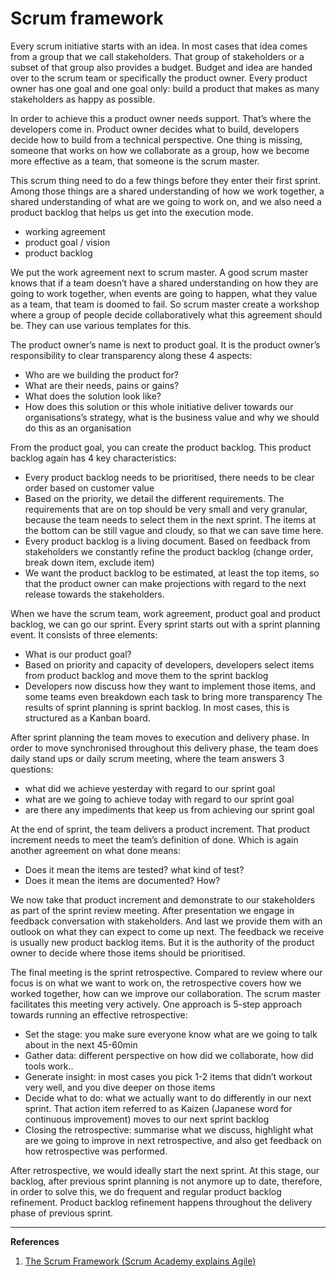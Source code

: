 # Scrum framework

Every scrum initiative starts with an idea. In most cases that idea comes from a group that we call stakeholders. That group of stakeholders or a subset of that group also provides a budget. Budget and idea are handed over to the scrum team or specifically the product owner. Every product owner has one goal and one goal only: build a product that makes as many stakeholders as happy as possible.

In order to achieve this a product owner needs support. That’s where the developers come in. Product owner decides what to build, developers decide how to build from a technical perspective. One thing is missing, someone that works on how we collaborate as a group, how we become more effective as a team, that someone is the scrum master.

This scrum thing need to do a few things before they enter their first sprint. Among those things are a shared understanding of how we work together, a shared understanding of what are we going to work on, and we also need a product backlog that helps us get into the execution mode.
* working agreement
* product goal / vision
* product backlog

We put the work agreement next to scrum master. A good scrum master knows that if a team doesn’t have a shared understanding on how they are going to work together, when events are going to happen, what they value as a team, that team is doomed to fail. So scrum master create a workshop where a group of people decide collaboratively what this agreement should be. They can use various templates for this.

The product owner’s name is next to product goal. It is the product owner’s responsibility to clear transparency along these 4 aspects:
* Who are we building the product for?
* What are their needs, pains or gains?
* What does the solution look like?
* How does this solution or this whole initiative deliver towards our organisations’s strategy, what is the business value and why we should do this as an organisation

From the product goal, you can create the product backlog. This product backlog again has 4 key characteristics:
* Every product backlog needs to be prioritised, there needs to be clear order based on customer value
* Based on the priority, we detail the different requirements. The requirements that are on top should be very small and very granular, because the team needs to select them in the next sprint. The items at the bottom can be still vague and cloudy, so that we can save time here. 
* Every product backlog is a living document. Based on feedback from stakeholders we constantly refine the product backlog (change order, break down item, exclude item)
* We want the product backlog to be estimated, at least the top items, so that the product owner can make projections with regard to the next release towards the stakeholders.

When we have the scrum team, work agreement, product goal and product backlog, we can go our sprint. Every sprint starts out with a sprint planning event. It consists of three elements:
* What is our product goal?
* Based on priority and capacity of developers, developers select items from product backlog and move them to the sprint backlog
* Developers now discuss how they want to implement those items, and some teams even breakdown each task to bring more transparency
The results of sprint planning is sprint backlog. In most cases, this is structured as a Kanban board.

After sprint planning the team moves to execution and delivery phase. In order to move synchronised throughout this delivery phase, the team does daily stand ups or daily scrum meeting, where the team answers 3 questions:
* what did we achieve yesterday with regard to our sprint goal
* what are we going to achieve today with regard to our sprint goal
* are there any impediments that keep us from achieving our sprint goal

At the end of sprint, the team delivers a product increment. That product increment needs to meet the team’s definition of done. Which is again another agreement on what done means:
* Does it mean the items are tested? what kind of test?
* Does it mean the items are documented? How?

We now take that product increment and demonstrate to our stakeholders as part of the sprint review meeting. After presentation we engage in feedback conversation with stakeholders. And last we provide them with an outlook on what they can expect to come up next. The feedback we receive is usually new product backlog items. But it is the authority of the product owner to decide where those items should be prioritised.

The final meeting is the sprint retrospective. Compared to review where our focus is on what we want to work on, the retrospective covers how we worked together, how can we improve our collaboration. The scrum master facilitates this meeting very actively. One approach is 5-step approach towards running an effective retrospective:
* Set the stage: you make sure everyone know what are we going to talk about in the next 45-60min
* Gather data: different perspective on how did we collaborate, how did tools work..
* Generate insight: in most cases you pick 1-2 items that didn’t workout very well, and you dive deeper on those items
* Decide what to do: what we actually want to do differently in our next sprint. That action item referred to as Kaizen (Japanese word for continuous improvement) moves to our next sprint backlog
* Closing the retrospective: summarise what we discuss, highlight what are we going to improve in next retrospective, and also get feedback on how retrospective was performed.

After retrospective, we would ideally start the next sprint. At this stage, our backlog, after previous sprint planning is not anymore up to date, therefore, in order to solve this, we do frequent and regular product backlog refinement. Product backlog refinement happens throughout the delivery phase of previous sprint.

---
**References**
1. [The Scrum Framework (Scrum Academy explains Agile)](https://youtu.be/wxbjCSEyq2I)


